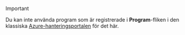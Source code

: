 > [!IMPORTANT]
> Du kan inte använda program som är registrerade i **Program**-fliken i den klassiska [Azure-hanteringsportalen](https://manage.windowsazure.com/) för det här.
> 
> 

